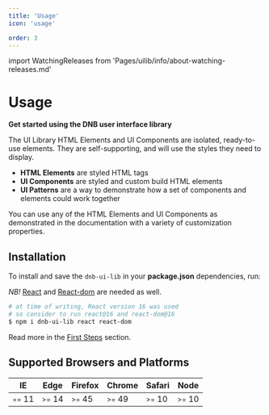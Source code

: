 ```yaml
---
title: 'Usage'
icon: 'usage'

order: 3
---
```


<!-- import ReleasesInfo from 'Pages/design-system/changelog/info-about-releases' -->

import WatchingReleases from 'Pages/uilib/info/about-watching-releases.md'

# Usage

**Get started using the DNB user interface library**

The UI Library HTML Elements and UI Components are isolated, ready-to-use elements. They are self-supporting, and will use the styles they need to display.

- **HTML Elements** are styled HTML tags
- **UI Components** are styled and custom build HTML elements
- **UI Patterns** are a way to demonstrate how a set of components and elements could work together

You can use any of the HTML Elements and UI Components as demonstrated in the documentation with a variety of customization properties.

<WatchingReleases />

## Installation

To install and save the `dnb-ui-lib` in your **package.json** dependencies, run:

_NB!_ [React](https://www.npmjs.com/package/react) and [React-dom](https://www.npmjs.com/package/react-dom) are needed as well.

```bash
# at time of writing, React version 16 was used
# so consider to run react@16 and react-dom@16
$ npm i dnb-ui-lib react react-dom
```

Read more in the [First Steps](/uilib/usage/first-steps/) section.

## Supported Browsers and Platforms

| IE                   | Edge                 | Firefox              | Chrome               | Safari               | Node                 |
| -------------------- | -------------------- | -------------------- | -------------------- | -------------------- | -------------------- |
| <small>==</small> 11 | <small>>=</small> 14 | <small>>=</small> 45 | <small>>=</small> 49 | <small>>=</small> 10 | <small>>=</small> 10 |
